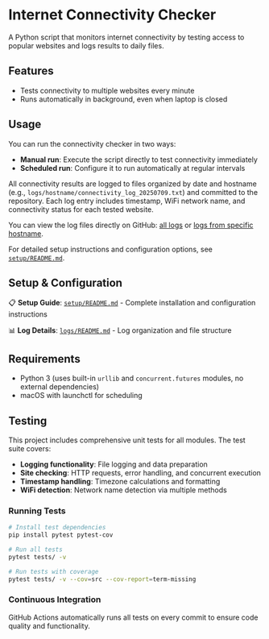 # Internet Connectivity Checker

A Python script that monitors internet connectivity by testing access to popular websites and logs results to daily files.

## Features

- Tests connectivity to multiple websites every minute
- Runs automatically in background, even when laptop is closed

## Usage

You can run the connectivity checker in two ways:

- **Manual run**: Execute the script directly to test connectivity immediately
- **Scheduled run**: Configure it to run automatically at regular intervals

All connectivity results are logged to files organized by date and hostname (e.g., `logs/hostname/connectivity_log_20250709.txt`) and committed to the repository. Each log entry includes timestamp, WiFi network name, and connectivity status for each tested website. 

You can view the log files directly on GitHub: [all logs](https://github.com/zhengziying78/xfinity-outage/tree/main/logs) or [logs from specific hostname](https://github.com/zhengziying78/xfinity-outage/tree/main/logs/Ziyings-MacBook-Pro.local).

For detailed setup instructions and configuration options, see [`setup/README.md`](setup/README.md).

## Setup & Configuration

📋 **Setup Guide**: [`setup/README.md`](setup/README.md) - Complete installation and configuration instructions

📊 **Log Details**: [`logs/README.md`](logs/README.md) - Log organization and file structure

## Requirements

- Python 3 (uses built-in `urllib` and `concurrent.futures` modules, no external dependencies)
- macOS with launchctl for scheduling

## Testing

This project includes comprehensive unit tests for all modules. The test suite covers:

- **Logging functionality**: File logging and data preparation
- **Site checking**: HTTP requests, error handling, and concurrent execution
- **Timestamp handling**: Timezone calculations and formatting
- **WiFi detection**: Network name detection via multiple methods

### Running Tests

```bash
# Install test dependencies
pip install pytest pytest-cov

# Run all tests
pytest tests/ -v

# Run tests with coverage
pytest tests/ -v --cov=src --cov-report=term-missing
```

### Continuous Integration

GitHub Actions automatically runs all tests on every commit to ensure code quality and functionality.
